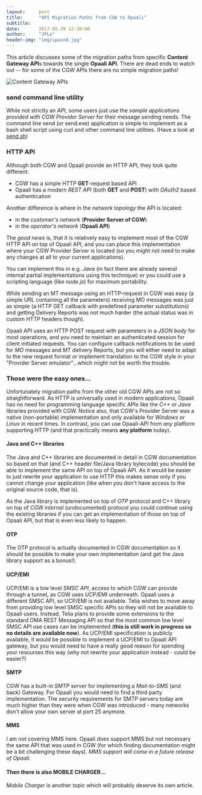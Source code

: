 ```yaml
---
layout:     post
title:      "API Migration Paths from CGW to Opaali"
subtitle:   
date:       2017-05-29 12:30:00
author:     "JPLa"
header-img: "img/space4.jpg"
---
```

This article discusses some of the migration paths from specific **Content Gateway API**s towards the single **Opaali API**. There are dead ends to watch out -- for some of the CGW APIs there are no simple migration paths!

![Content Gateway APIs](/img/OpaaliAPI.png)

### send command line utility ###
While not strictly an _API_, some users just use the _sample applications provided with CGW Provider Server_ for their message sending needs. The command line send (or send.exe) application is simple to implement as a bash shell script using curl and other command line utilities.
(Have a look at [send.sh](https://github.com/MiiKos/Opaali/tree/master/sample_applications/send))


### HTTP API ###
Although both CGW and Opaali provide an HTTP API, they look quite different:

* CGW has a simple HTTP __GET__-request based API
* Opaali has a modern _REST API_ (both __GET__ and __POST__) with _OAuth2_ based authentication

Another difference is where in the _network topology_ the API is located:

* in the _customer's network_ (__Provider Server of CGW__)
* in the _operator's network_ (__Opaali API__)

The _good news_ is, that it is relatively easy to implement most of the CGW HTTP API on top of Opaali API, and you can place this implementation where your CGW Provider Server is located (so you might not need to make any changes at all to your current applications).

You can implement this in e.g. _Java_ (in fact there are already several internal partial implementations using this technique) or you could use a scripting language (like _node.js_) for maximum portability.

While sending an MT message using an HTTP-request in CGW was easy (a simple URL containing all the parameters) receiving MO messages was just as simple (a HTTP GET callback with predefined parameter substitutions) and getting Delivery Reports was not much harder (the actual status was in custom HTTP headers though).

Opaali API uses an HTTP POST request with parameters in a _JSON body_ for most operations, and you need to maintain an authenticated session for client initiated requests. You can configure callback notifications to be used for _MO_ messages and _MT_ delivery Reports, but you will either need to adapt to the new request format or implement translation to the CGW style in your "Provider Server emulator"...which might not be worth the trouble.

### Those were the easy ones... ###
Unfortunately migration paths from the other old CGW APIs are not so straightforward. As HTTP is universally used in modern applications, Opaali has no need for programming language specific APIs like the _C++_ or _Java_ libraries provided with CGW. Notice also, that CGW's Provider Server was a native (non-portable) implementation and only available for _Windows_ or _Linux_ in recent times. In contrast, you can use Opaali-API from _any_ platform supporting HTTP (and that practically means __any platform__ today).

#### Java and C++ libraries ####
The Java and C++ libraries are documented in detail in CGW documentation so based on that (and C++ header file/Java library bytecode) you should be able to implement the same API on top of Opaali API. As it would be easier to just rewrite your application to use HTTP this makes sense only if you cannot change your application (like when you don't have access to the original source code, that is).

As the Java library is implemented on top of _OTP_ protocol and C++ library on top of _CGW internal_ (undocumented) protocol you could continue using the existing libraries if you can get an implementation of those on top of Opaali API, but that is even less likely to happen.

#### OTP ####
The OTP protocol is actually documented in CGW documentation so it should be possible to make your own implementation (and get the Java library support as a bonus!).

#### UCP/EMI ####
UCP/EMI is a low level _SMSC API_, access to which CGW can provide through a tunnel, as CGW uses UCP/EMI underneath. Opaali uses a different SMSC API, so UCP/EMI is not available. Telia wishes to move away from providing low level SMSC specific APIs so they will not be available to Opaali users. Instead, Telia plans to provide some extensions to the standard OMA REST Messaging API so that the most common low level SMSC API use cases can be implemented (__this is still work in progress so no details are available now__). As UCP/EMI specification is publicly available, it would be possible to implement a UCP/EMI to Opaali API gateway, but you would need to have a really good reason for spending your resourses this way (why not rewrite your application instead - could be easier?)

#### SMTP ####
CGW has a built-in _SMTP server_ for implementing a _Mail-to-SMS_ (and back) Gateway. For Opaali you would need to find a third party implementation. The security requirements for SMTP servers today are much higher than they were when CGW was introduced - many networks don't allow your own server at port 25 anymore.

#### MMS ####
I am not covering MMS here. Opaali does support MMS but not necessary the same API that was used in CGW (for which finding documentation might be a bit challenging these days). _MMS support will come in a future release of Opaali_.

#### Then there is also MOBILE CHARGER... ####
_Mobile Charger_ is another topic which will probably deserve its own article.
